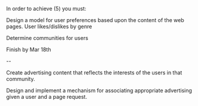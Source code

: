 In order to achieve (5) you must:


Design a model for user preferences based upon the content of the web pages.
User likes/dislikes by genre

Determine communities for users

Finish by Mar 18th

--

Create advertising content that reflects the interests of the users in that community.

Design and implement a mechanism for associating appropriate advertising given a user and a page request.